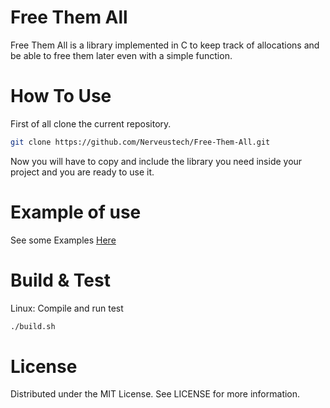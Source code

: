 # Free Them All
Free Them All is a library implemented in C to keep track of allocations and be able to free them later even with a simple function.

# How To Use
First of all clone the current repository.
```sh
git clone https://github.com/Nerveustech/Free-Them-All.git
```
Now you will have to copy and include the library you need inside your project and you are ready to use it.

# Example of use
See some Examples [Here](documentation/EXAMPLES.md)

# Build & Test
Linux: Compile and run test
```sh
./build.sh
```
# License
Distributed under the MIT License. See LICENSE for more information.